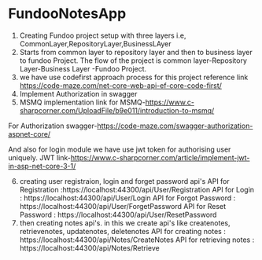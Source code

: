 
# FundooNotesApp

1. Creating Fundoo project setup with three layers i.e, CommonLayer,RepositoryLayer,BusinessLAyer
2. Starts from common layer to repository layer and then to  business layer to fundoo Project. The flow of the project is common layer-Repository Layer-Business Layer -Fundoo Project.
3. we have use codefirst approach process for this project 
  reference link https://code-maze.com/net-core-web-api-ef-core-code-first/
4. Implement Authorization in swagger
5. MSMQ implementation
link for MSMQ-https://www.c-sharpcorner.com/UploadFile/b9e011/introduction-to-msmq/

For Authorization swagger-https://code-maze.com/swagger-authorization-aspnet-core/

And also for login module we have use jwt token for authorising user uniquely.
JWT link-https://www.c-sharpcorner.com/article/implement-jwt-in-asp-net-core-3-1/

6. creating user registraion, login and forget password api's
    API for Registration :https://localhost:44300/api/User/Registration
    API for Login : https://localhost:44300/api/User/Login
    API for Forgot Password : https://localhost:44300/api/User/ForgetPassword
    API for Reset Password : https://localhost:44300/api/User/ResetPassword
7. then creating notes api's. in this we create api's like createnotes, retrievenotes, updatenotes, deletenotes
    API for creating notes : https://localhost:44300/api/Notes/CreateNotes
    API for retrieving notes : https://localhost:44300/api/Notes/Retrieve


